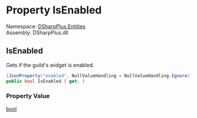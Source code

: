 # Property IsEnabled

Namespace: [DSharpPlus.Entities](DSharpPlus.Entities.md)  
Assembly: DSharpPlus.dll

## <a id="DSharpPlus_Entities_DiscordWidgetSettings_IsEnabled"></a>IsEnabled

Gets if the guild's widget is enabled.

```csharp
[JsonProperty("enabled", NullValueHandling = NullValueHandling.Ignore)]
public bool IsEnabled { get; }
```

### Property Value

[bool](https://learn.microsoft.com/dotnet/api/system.boolean)

